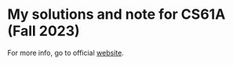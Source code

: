 # My solutions and note for CS61A (Fall 2023)

For more info, go to official [website](https://cs61a.org/).
